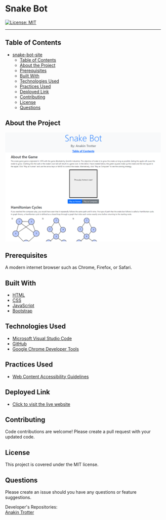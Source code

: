 # Snake Bot

[![License: MIT](https://img.shields.io/badge/License-MIT-yellow.svg)](https://opensource.org/licenses/MIT)


---

## Table of Contents

- [snake-bot-site](#snake-bot-site)
  - [Table of Contents](#table-of-contents)
  - [About the Project](#about-the-project)
  - [Prerequisites](#prerequisites)
  - [Built With](#built-with)
  - [Technologies Used](#technologies-used)
  - [Practices Used](#practices-used)
  - [Deployed Link](#deployed-link)
  - [Contributing](#contributing)
  - [License](#license)
  - [Questions](#questions)

## About the Project
 
 ![screenshot of website title and about the game section](./img/preview.png)  

## Prerequisites
A modern internet browser such as Chrome, Firefox, or Safari.

## Built With
* [HTML](https://developer.mozilla.org/en-US/docs/Web/HTML)
* [CSS](https://developer.mozilla.org/en-US/docs/Web/CSS)
* [JavaScript](https://developer.mozilla.org/en-US/docs/Web/JavaScript)
* [Bootstrap](https://getbootstrap.com/)

## Technologies Used

* [Microsoft Visual Studio Code](https://code.visualstudio.com/)
* [GitHub](https://github.com/)
* [Google Chrome Developer Tools](https://developer.chrome.com/docs/devtools/)
  

## Practices Used

* [Web Content Accessibility Guidelines](https://www.w3.org/WAI/standards-guidelines/wcag/)
  
## Deployed Link

* [Click to visit the live website](https://snake-bot-site.herokuapp.com/) 

## Contributing

Code contributions are welcome! Please create a pull request with your updated code.

## License

This project is covered under the MIT license.

## Questions

Please create an issue should you have any questions or feature suggestions.

Developer's Repositories:  
[Anakin Trotter](https://github.com/AnakinTrotter)
